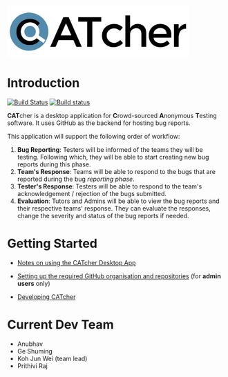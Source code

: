 <img src="./src/assets/images/CATcher_logo.png" alt="CATcher" width="420" height="120"/>

# Introduction

[![Build Status](https://travis-ci.org/CATcher-org/CATcher.svg?branch=master)](https://travis-ci.org/CATcher-org/CATcher)
[![Build status](https://ci.appveyor.com/api/projects/status/63aj5630ib8tpmk5/branch/master?svg=true)](https://ci.appveyor.com/project/JunWei96/catcher/branch/master)

**CAT**cher is a desktop application for **C**rowd-sourced **A**nonymous **T**esting software. It uses GitHub as the backend for hosting bug reports.

This application will support the following order of workflow:
1. **Bug Reporting**: Testers will be informed of the teams they will be testing. Following which, they will be able to start creating new bug reports during this phase.
2. **Team's Response**: Teams will be able to respond to the bugs that are reported during the bug _reporting phase_.
3. **Tester's Response**: Testers will be able to respond to the team's acknowledgement / rejection of the bugs submitted.
3. **Evaluation**: Tutors and Admins will be able to view the bug reports and their respective teams' response. They can evaluate the responses, change the severity and status of the bug reports if needed.

# Getting Started

* [Notes on using the CATcher Desktop App](./docs/usage-notes.md)

* [Setting up the required GitHub organisation and repositories](./docs/setup-notes.md) (for **admin users** only)

* [Developing CATcher](./docs/developer-notes.md)

# Current Dev Team

* Anubhav
* Ge Shuming
* Koh Jun Wei (team lead)
* Prithivi Raj
